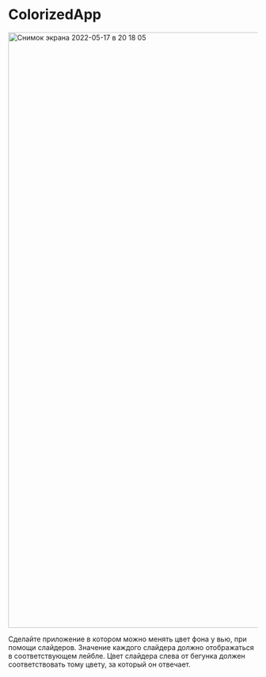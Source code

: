 # ColorizedApp
<img width="1202" alt="Снимок экрана 2022-05-17 в 20 18 05" src="https://user-images.githubusercontent.com/62894376/168847576-ed884e70-cd74-4c0f-9ece-cdfdbf1bf4bf.png">

Сделайте приложение в котором можно менять цвет фона у вью, при помощи слайдеров. 
Значение каждого слайдера должно отображаться в соответствующем лейбле. 
Цвет слайдера слева от бегунка должен соответствовать тому цвету, за который он отвечает.
